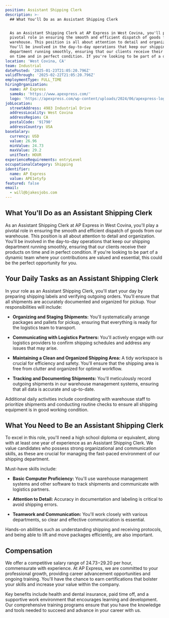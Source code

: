```yaml
---
position: Assistant Shipping Clerk
description: >-
  ## What You'll Do as an Assistant Shipping Clerk


  As an Assistant Shipping Clerk at AP Express in West Covina, you'll play a
  pivotal role in ensuring the smooth and efficient dispatch of goods from our
  warehouse. This position is all about attention to detail and organization.
  You'll be involved in the day-to-day operations that keep our shipping
  department running smoothly, ensuring that our clients receive their products
  on time and in perfect condition. If you're looking to be part of a dynam...
location: 'West Covina, CA'
team: Industrial
datePosted: '2025-01-23T21:05:20.796Z'
validThrough: '2025-02-22T21:05:20.796Z'
employmentType: FULL_TIME
hiringOrganization:
  name: AP Express
  sameAs: 'https://www.apexpress.com/'
  logo: 'https://apexpress.com/wp-content/uploads/2024/06/apexpress-logo-270px.png'
jobLocation:
  streetAddress: 4983 Industrial Drive
  addressLocality: West Covina
  addressRegion: CA
  postalCode: '91790'
  addressCountry: USA
baseSalary:
  currency: USD
  value: 26.96
  minValue: 24.73
  maxValue: 29.2
  unitText: HOUR
experienceRequirements: entryLevel
occupationalCategory: Shipping
identifier:
  name: AP Express
  value: APE1etyfp
featured: false
email:
  - will@bjakesjobs.com
---
```




## What You'll Do as an Assistant Shipping Clerk

As an Assistant Shipping Clerk at AP Express in West Covina, you'll play a pivotal role in ensuring the smooth and efficient dispatch of goods from our warehouse. This position is all about attention to detail and organization. You'll be involved in the day-to-day operations that keep our shipping department running smoothly, ensuring that our clients receive their products on time and in perfect condition. If you're looking to be part of a dynamic team where your contributions are valued and essential, this could be the perfect opportunity for you.

## Your Daily Tasks as an Assistant Shipping Clerk

In your role as an Assistant Shipping Clerk, you'll start your day by preparing shipping labels and verifying outgoing orders. You'll ensure that all shipments are accurately documented and organized for pickup. Your responsibilities will include:

- **Organizing and Staging Shipments:** You'll systematically arrange packages and pallets for pickup, ensuring that everything is ready for the logistics team to transport.

- **Communicating with Logistics Partners:** You'll actively engage with our logistics providers to confirm shipping schedules and address any issues that may arise.

- **Maintaining a Clean and Organized Shipping Area:** A tidy workspace is crucial for efficiency and safety. You'll ensure that the shipping area is free from clutter and organized for optimal workflow.

- **Tracking and Documenting Shipments:** You'll meticulously record outgoing shipments in our warehouse management systems, ensuring that all data is accurate and up-to-date.

Additional daily activities include coordinating with warehouse staff to prioritize shipments and conducting routine checks to ensure all shipping equipment is in good working condition.

## What You Need to Be an Assistant Shipping Clerk

To excel in this role, you'll need a high school diploma or equivalent, along with at least one year of experience as an Assistant Shipping Clerk. We value candidates who possess strong organizational and communication skills, as these are crucial for managing the fast-paced environment of our shipping department. 

Must-have skills include:

- **Basic Computer Proficiency:** You'll use warehouse management systems and other software to track shipments and communicate with logistics partners.

- **Attention to Detail:** Accuracy in documentation and labeling is critical to avoid shipping errors.

- **Teamwork and Communication:** You'll work closely with various departments, so clear and effective communication is essential.

Hands-on abilities such as understanding shipping and receiving protocols, and being able to lift and move packages efficiently, are also important.

## Compensation

We offer a competitive salary range of $24.73-$29.20 per hour, commensurate with experience. At AP Express, we are committed to your professional growth, providing career advancement opportunities and ongoing training. You'll have the chance to earn certifications that bolster your skills and increase your value within the company. 

Key benefits include health and dental insurance, paid time off, and a supportive work environment that encourages learning and development. Our comprehensive training programs ensure that you have the knowledge and tools needed to succeed and advance in your career with us.